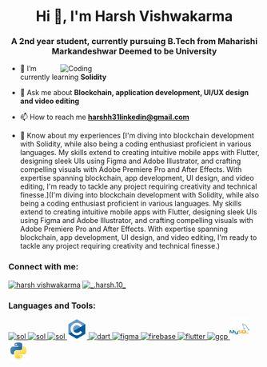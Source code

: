 <h1 align="center">Hi 👋, I'm Harsh Vishwakarma</h1>
<h3 align="center">A 2nd year student, currently pursuing B.Tech from Maharishi Markandeshwar Deemed to be University</h3>
<img align="right" alt="Coding" width="400" src="https://cdn.sanity.io/images/bj34pdbp/migration/d5ee6d65f086d25debf43d55e034d7184d545451-2048x1152.jpg">

- 🌱 I’m currently learning **Solidity**

- 💬 Ask me about **Blockchain, application development, UI/UX design and video editing**

- 📫 How to reach me **harshh31linkedin@gmail.com**

- 📄 Know about my experiences [I'm diving into blockchain development with Solidity, while also being a coding enthusiast proficient in various languages. My skills extend to creating intuitive mobile apps with Flutter, designing sleek UIs using Figma and Adobe Illustrator, and crafting compelling visuals with Adobe Premiere Pro and After Effects. With expertise spanning blockchain, app development, UI design, and video editing, I'm ready to tackle any project requiring creativity and technical finesse.](I'm diving into blockchain development with Solidity, while also being a coding enthusiast proficient in various languages. My skills extend to creating intuitive mobile apps with Flutter, designing sleek UIs using Figma and Adobe Illustrator, and crafting compelling visuals with Adobe Premiere Pro and After Effects. With expertise spanning blockchain, app development, UI design, and video editing, I'm ready to tackle any project requiring creativity and technical finesse.)

<h3 align="left">Connect with me:</h3>
<p align="left">
<a href="https://linkedin.com/in/harsh vishwakarma" target="blank"><img align="center" src="https://raw.githubusercontent.com/rahuldkjain/github-profile-readme-generator/master/src/images/icons/Social/linked-in-alt.svg" alt="harsh vishwakarma" height="30" width="40" /></a>
<a href="https://instagram.com/_.harsh.10_" target="blank"><img align="center" src="https://raw.githubusercontent.com/rahuldkjain/github-profile-readme-generator/master/src/images/icons/Social/instagram.svg" alt="_.harsh.10_" height="30" width="40" /></a>
</p>

<h3 align="left">Languages and Tools:</h3>
<p align="left"> </a> <a href="https://soliditylang.org" target="_blank" rel="noreferrer"> <img src="https://logowik.com/content/uploads/images/solidity-programming-language881.logowik.com.webp" alt="sol" width="40" height="40"/> </a> <a href="https://cryptologos.cc/logos/versions/ethereum-eth-logo-colored.svg?v=032" target="_blank" rel="noreferrer"> <img src="https://cryptologos.cc/logos/versions/ethereum-eth-logo-colored.svg?v=032" alt="sol" width="40" height="40"/> </a> <a href="https://cryptologos.cc/logos/versions/ethereum-eth-logo-colored.svg?v=032" target="_blank" rel="noreferrer"> <img src="https://media.licdn.com/dms/image/C4E0BAQFZM2TcXdG-Tg/company-logo_200_200/0/1630634567129/blockchain_foundry_inc_logo?e=2147483647&v=beta&t=D4D-LAA1_Hd13PHtMVyJAA8zNL1ZN6N8HcgN2zMmrZA" alt="sol" width="40" height="40"/> </a> <a href="https://www.cprogramming.com/" target="_blank" rel="noreferrer"> <img src="https://raw.githubusercontent.com/devicons/devicon/master/icons/c/c-original.svg" alt="c" width="40" height="40"/> </a> <a href="https://dart.dev" target="_blank" rel="noreferrer"> <img src="https://www.vectorlogo.zone/logos/dartlang/dartlang-icon.svg" alt="dart" width="40" height="40"/> </a> <a href="https://www.figma.com/" target="_blank" rel="noreferrer"> <img src="https://www.vectorlogo.zone/logos/figma/figma-icon.svg" alt="figma" width="40" height="40"/> </a> <a href="https://firebase.google.com/" target="_blank" rel="noreferrer"> <img src="https://www.vectorlogo.zone/logos/firebase/firebase-icon.svg" alt="firebase" width="40" height="40"/> </a> <a href="https://flutter.dev" target="_blank" rel="noreferrer"> <img src="https://www.vectorlogo.zone/logos/flutterio/flutterio-icon.svg" alt="flutter" width="40" height="40"/> </a> <a href="https://cloud.google.com" target="_blank" rel="noreferrer"> <img src="https://www.vectorlogo.zone/logos/google_cloud/google_cloud-icon.svg" alt="gcp" width="40" height="40"/> </a> <a href="https://www.mysql.com/" target="_blank" rel="noreferrer"> <img src="https://raw.githubusercontent.com/devicons/devicon/master/icons/mysql/mysql-original-wordmark.svg" alt="mysql" width="40" height="40"/> </a> <a href="https://www.python.org" target="_blank" rel="noreferrer"> <img src="https://raw.githubusercontent.com/devicons/devicon/master/icons/python/python-original.svg" alt="python" width="40" height="40"/> </a> </p>



